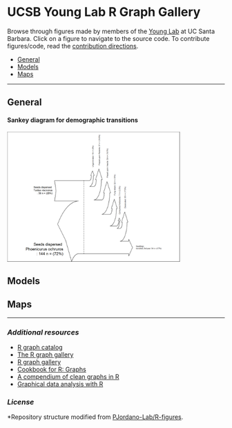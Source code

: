 
# UCSB Young Lab R Graph Gallery

Browse through figures made by members of the [Young
Lab](https://young-lab.eemb.ucsb.edu/) at UC Santa Barbara. Click on a
figure to navigate to the source code. To contribute figures/code, read
the [contribution
directions](https://github.com/ucsbyounglab/figure-inspiration/blob/master/contributing.md).

  - [General](#general)
  - [Models](#models)
  - [Maps](#maps)

---

## General

#### Sankey diagram for demographic transitions

[<img src="figures/sankey-plot-1.png" width="400">](http://htmlpreview.github.io/?https://raw.github.com/PJordano-Lab/R-figures/blob/master/general/sankey.html)



## Models



## Maps



---

### *Additional resources*

  - [R graph catalog](http://shiny.stat.ubc.ca/r-graph-catalog/)
  - [The R graph gallery](http://www.r-graph-gallery.com/)
  - [R graph gallery](http://rgraphgallery.blogspot.com/)
  - [Cookbook for R: Graphs](http://www.cookbook-r.com/Graphs/)
  - [A compendium of clean graphs in
    R](http://shinyapps.org/apps/RGraphCompendium/index.php)
  - [Graphical data analysis with R](http://www.gradaanwr.net/)

### *License*

\*Repository structure modified from
[PJordano-Lab/R-figures](https://github.com/PJordano-Lab/R-figures).
